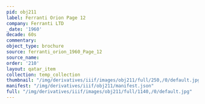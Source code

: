```yaml
---
pid: obj211
label: Ferranti Orion Page 12
company: Ferranti LTD
_date: '1960'
decade: 60s
commentary:
object_type: brochure
source: ferranti_orion_1960_Page_12
source_name:
order: '210'
layout: qatar_item
collection: temp_collection
thumbnail: "/img/derivatives/iiif/images/obj211/full/250,/0/default.jpg"
manifest: "/img/derivatives/iiif/obj211/manifest.json"
full: "/img/derivatives/iiif/images/obj211/full/1140,/0/default.jpg"
---
```

